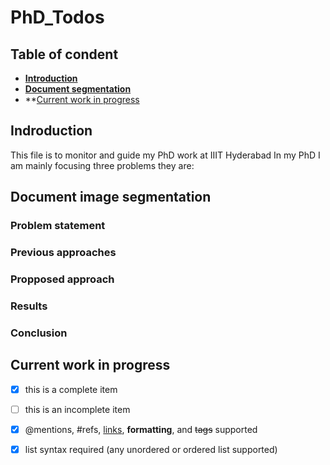 # PhD_Todos

## Table of condent
* **[Introduction](#introduction)**
* **[Document segmentation](#document-image-segmentation)**
* **[Current work in progress](#current-work-in-progress)

## Indroduction

This file is to monitor and guide my PhD work at IIIT Hyderabad
In my PhD I am mainly focusing three problems they are:

## Document image segmentation

### Problem statement

### Previous approaches

### Propposed approach

### Results

### Conclusion

## Current work in progress

- [x] this is a complete item
- [ ] this is an incomplete item
- [x] @mentions, #refs, [links](),
**formatting**, and <del>tags</del>
supported
- [x] list syntax required (any
unordered or ordered list
supported)


